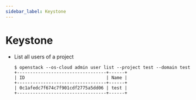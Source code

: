 ```yaml
---
sidebar_label: Keystone
---
```


# Keystone

* List all users of a project

  ```
  $ openstack --os-cloud admin user list --project test --domain test
  +----------------------------------+------+
  | ID                               | Name |
  +----------------------------------+------+
  | 0c1afedc7f674c7f901cdf2775a5dd06 | test |
  +----------------------------------+------+
  ```
